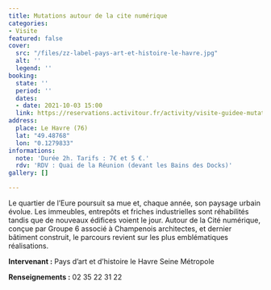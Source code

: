 ```yaml
---
title: Mutations autour de la cite numérique
categories:
- Visite
featured: false
cover:
  src: "/files/zz-label-pays-art-et-histoire-le-havre.jpg"
  alt: ''
  legend: ''
booking:
  state: ''
  period: ''
  dates:
  - date: 2021-10-03 15:00
  link: https://reservations.activitour.fr/activity/visite-guidee-mutations-autour-de-la-cite-numerique
address:
  place: Le Havre (76)
  lat: "49.48768"
  lon: "0.1279833"
informations:
  note: 'Durée 2h. Tarifs : 7€ et 5 €.'
  rdv: 'RDV : Quai de la Réunion (devant les Bains des Docks)'
gallery: []

---
```

Le quartier de l’Eure poursuit sa mue et, chaque année, son paysage urbain évolue. Les immeubles, entrepôts et friches industrielles sont réhabilités tandis que de nouveaux édifices voient le jour. Autour de la Cité numérique, conçue par Groupe 6 associé à Champenois architectes, et dernier bâtiment construit, le parcours revient sur les plus emblématiques réalisations.

**Intervenant :** Pays d’art et d’histoire le Havre Seine Métropole

**Renseignements :** 02 35 22 31 22
